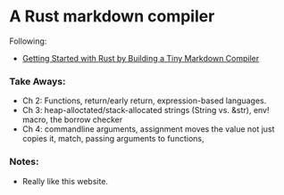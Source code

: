 # A Rust markdown compiler
Following:
* [Getting Started with Rust by Building a Tiny Markdown Compiler](https://jesselawson.org/rust/getting-started-with-rust-by-building-a-tiny-markdown-compiler/)

### Take Aways:
* Ch 2: Functions, return/early return, expression-based languages.
* Ch 3: heap-alloctated/stack-allocated strings (String vs. &str), env! macro, the borrow checker
* Ch 4: commandline arguments, assignment moves the value not just copies it, match, passing arguments to functions, 

### Notes:
*  Really like this website.
